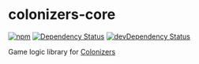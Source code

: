 # colonizers-core

[![npm](https://img.shields.io/npm/v/colonizers-core.svg)](https://www.npmjs.com/package/colonizers-core)
[![Dependency Status](https://david-dm.org/colonizers/colonizers-core.svg)](https://david-dm.org/colonizers/colonizers-core)
[![devDependency Status](https://david-dm.org/colonizers/colonizers-core/dev-status.svg)](https://david-dm.org/colonizers/colonizers-core#info=devDependencies)

Game logic library for [Colonizers](http://colonizers.github.io)
